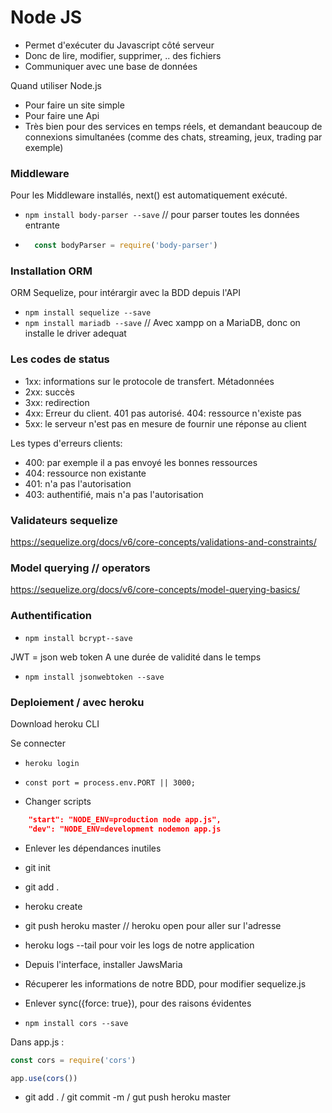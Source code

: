 # Node JS 

- Permet d'exécuter du Javascript côté serveur
- Donc de lire, modifier, supprimer, .. des fichiers
- Communiquer avec une base de données

Quand utiliser Node.js
- Pour faire un site simple
- Pour faire une Api
- Très bien pour des services en temps réels, et demandant beaucoup de connexions simultanées (comme des chats, streaming, jeux, trading par exemple)



### Middleware

Pour les Middleware installés, next() est automatiquement exécuté.

- ```npm install body-parser --save``` // pour parser toutes les données entrante
- ```js
    const bodyParser = require('body-parser')
    ```

### Installation ORM 

ORM Sequelize, pour intérargir avec la BDD depuis l'API

- ```npm install sequelize --save```
- ```npm install mariadb --save```  // Avec xampp on a MariaDB, donc on installe le driver adequat

### Les codes de status
- 1xx: informations sur le protocole de transfert. Métadonnées
- 2xx: succès
- 3xx: redirection 
- 4xx: Erreur du client. 401 pas autorisé. 404: ressource n'existe pas
- 5xx: le serveur n'est pas en mesure de fournir une réponse au client

Les types d'erreurs clients:
- 400: par exemple il a pas envoyé les bonnes ressources
- 404: ressource non existante
- 401: n'a pas l'autorisation 
- 403: authentifié, mais n'a pas l'autorisation 

### Validateurs sequelize

https://sequelize.org/docs/v6/core-concepts/validations-and-constraints/

### Model querying // operators

https://sequelize.org/docs/v6/core-concepts/model-querying-basics/


### Authentification

- ```npm install bcrypt--save```

JWT = json web token
A une durée de validité dans le temps

- ```npm install jsonwebtoken --save```

### Deploiement / avec heroku

Download heroku CLI

Se connecter
- ```heroku login```

- ```const port = process.env.PORT || 3000;```

- Changer scripts 
```json
    "start": "NODE_ENV=production node app.js",
    "dev": "NODE_ENV=development nodemon app.js
```

- Enlever les dépendances inutiles

- git init
- git add .
- heroku create
- git push heroku master // heroku open pour aller sur l'adresse

- heroku logs --tail pour voir les logs de notre application

- Depuis l'interface, installer JawsMaria

- Récuperer les informations de notre BDD, pour modifier sequelize.js
- Enlever sync({force: true}), pour des raisons évidentes

- ```npm install cors --save```

Dans app.js :

```js
const cors = require('cors')

app.use(cors())
```

- git add . / git commit -m / gut push heroku master
